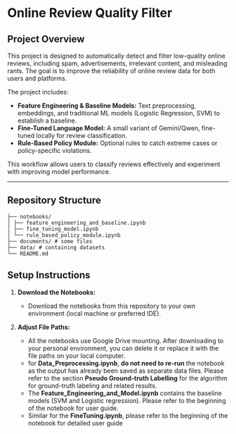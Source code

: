 # Online Review Quality Filter

## Project Overview
This project is designed to automatically detect and filter low-quality online reviews, including spam, advertisements, irrelevant content, and misleading rants. The goal is to improve the reliability of online review data for both users and platforms.  

The project includes:  
- **Feature Engineering & Baseline Models:** Text preprocessing, embeddings, and traditional ML models (Logistic Regression, SVM) to establish a baseline.  
- **Fine-Tuned Language Model:** A small variant of Gemini/Qwen, fine-tuned locally for review classification.  
- **Rule-Based Policy Module:** Optional rules to catch extreme cases or policy-specific violations.  

This workflow allows users to classify reviews effectively and experiment with improving model performance.

---

## Repository Structure
```text
├── notebooks/
│ ├── feature_engineering_and_baseline.ipynb
│ ├── fine_tuning_model.ipynb
│ └── rule_based_policy_module.ipynb
├── documents/ # some files
├── data/ # containing datasets
└── README.md
```


## Setup Instructions
1. **Download the Notebooks:**  
   - Download the notebooks from this repository to your own environment (local machine or preferred IDE).

2. **Adjust File Paths:**  
   - All the notebooks use Google Drive mounting. After downloading to your personal environment, you can delete it or replace it with the file paths on your local computer.  
   - for **Data_Preprocessing.ipynb**, **do not need to re-run** the notebook as the output has already been saved as separate data files. Please refer to the section **Pseudo Ground-truth Labelling** for the algorithm for ground-truth labeling and related results.
   - The **Feature_Engineering_and_Model.ipynb** contains the baseline models (SVM and Logistic regression). Please refer to the beginning of the notebook for user guide.
   - Similar for the **FineTuning.ipynb**, please refer to the beginning of the notebook for detailed user guide
